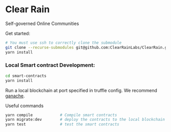 # Clear Rain
Self-governed Online Communities

Get started:
```bash
# You must use ssh to correctly clone the submodule
git clone --recurse-submodules git@github.com:ClearRainLabs/ClearRain.git
yarn install
```

### Local Smart contract Development:
```bash
cd smart-contracts
yarn install
```

Run a local blockchain at port specified in truffle config. We recommend [ganache](https://www.trufflesuite.com/ganache).

Useful commands
```bash
yarn compile            # Compile smart contracts
yarn migrate:dev        # deploy the contracts to the local blockchain
yarn test               # test the smart contracts
```
